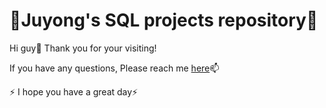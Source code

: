 # 🚀Juyong's SQL projects repository🚀



Hi guy👋 Thank you for your visiting!

If you have any questions, Please reach me [here](https://www.linkedin.com/in/juyonglee55/)📫

⚡ I hope you have a great day⚡ 
